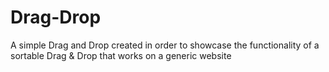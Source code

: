 # Drag-Drop
A simple Drag and Drop created in order to showcase the functionality of a sortable Drag &amp; Drop that works on a generic website
